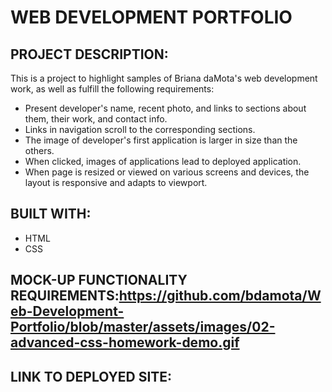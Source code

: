 # WEB DEVELOPMENT PORTFOLIO 

## PROJECT DESCRIPTION:
This is a project to highlight samples of Briana daMota's web development work, as well as fulfill the following requirements:
* Present developer's name, recent photo, and links to sections about them, their work, and contact info. 
* Links in navigation scroll to the corresponding sections. 
* The image of developer's first application is larger in size than the others. 
* When clicked, images of applications lead to deployed application. 
* When page is resized or viewed on various screens and devices, the layout is responsive and adapts to viewport. 

## BUILT WITH: 
* HTML 
* CSS

## MOCK-UP FUNCTIONALITY REQUIREMENTS:https://github.com/bdamota/Web-Development-Portfolio/blob/master/assets/images/02-advanced-css-homework-demo.gif


## LINK TO DEPLOYED SITE:
